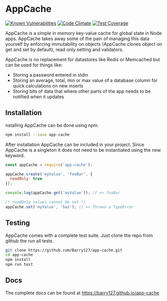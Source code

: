 # AppCache

[![Known Vulnerabilities](https://snyk.io/test/github/barry127/app-cache/badge.svg)](https://snyk.io/test/github/barry127/app-cache)
[![Code Climate](https://codeclimate.com/github/Barry127/app-cache/badges/gpa.svg)](https://codeclimate.com/github/Barry127/app-cache)
[![Test Coverage](https://codeclimate.com/github/Barry127/app-cache/badges/coverage.svg)](https://codeclimate.com/github/Barry127/app-cache/coverage)

AppCache is a simple in memory key-value cache for global state in Node apps. AppCache takes away some of the pain of managing this data yourself by enforcing immutability on objects (AppCache clones object on get and set by default), read only setting and validators.

AppCache is no replacement for datastores like Redis or Memcached but can be used for things like:

 * Storing a password entered in stdin
 * Storing an average, total, min or max value of a database column for quick calculations on new inserts
 * Storing bits of data that where other parts of the app needs to be notified when it updates

## Installation

nstalling AppCache can be done using npm.

```bash
npm install --save app-cache
```

After installation AppCache can be included in your project. Since AppCache is a singleton it does not need to be instantiated using the new keyword.

```javascript
const appCache = require('app-cache');

appCache.create('myValue', 'fooBar', {
  readOnly: true
});

console.log(appCache.get('myValue')); // => fooBar

/* readOnly values cannot be set */
appCache.set('myValue', 'baz'); // => Throws a TypeError
```

## Testing

AppCache comes with a complete test suite. Just clone the repo from github the run all tests.

```bash
git clone https://github.com/Barry127/app-cache.git
cd app-cache
npm install
npm run test
```

## Docs

The complete docs can be found at https://barry127.github.io/app-cache
